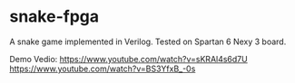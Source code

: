 # snake-fpga
A snake game implemented in Verilog. Tested on Spartan 6 Nexy 3 board.


Demo Vedio:
https://www.youtube.com/watch?v=sKRAl4s6d7U
https://www.youtube.com/watch?v=BS3YfxB_-0s
